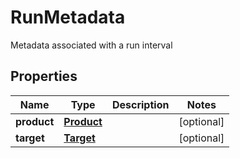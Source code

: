 

# RunMetadata

Metadata associated with a run interval

## Properties

| Name | Type | Description | Notes |
|------------ | ------------- | ------------- | -------------|
|**product** | [**Product**](Product.md) |  |  [optional] |
|**target** | [**Target**](Target.md) |  |  [optional] |



